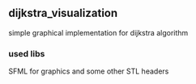 ## dijkstra_visualization
simple graphical implementation for dijkstra algorithm

### used libs
SFML for graphics
and some other STL headers
